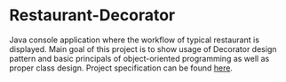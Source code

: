 # Restaurant-Decorator
Java console application where the workflow of typical restaurant is displayed. Main goal of this project is to show usage of Decorator design pattern and basic principals of object-oriented programming as well as proper class design. Project specification can be found [here](https://drive.google.com/file/d/10AtimZYpY98Z0NK95GpT_sPKRiLoV4t9/view?usp=sharing).
